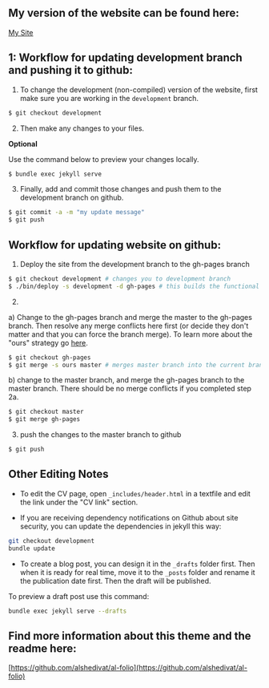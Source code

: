 ## My version of the website can be found here:
[My Site](https://hhollandmoritz.github.io/)


## 1: Workflow for updating development branch and pushing it to github:

1) To change the development (non-compiled) version of the website, first make sure you are working in the ```development``` branch.
```bash
$ git checkout development
```

2) Then make any changes to your files.

__Optional__ 

Use the command below to preview your changes locally.

```bash
$ bundle exec jekyll serve
```

3) Finally, add and commit those changes and push them to the development branch on github. 

```bash
$ git commit -a -m "my update message"
$ git push
```

## Workflow for updating website on github:

1) Deploy the site from the development branch to the gh-pages branch

```bash
$ git checkout development # changes you to development branch
$ ./bin/deploy -s development -d gh-pages # this builds the functional gh-pages website version from the guides on the development branch
```

2) 

  a) Change to the gh-pages branch and merge the master to the gh-pages branch. Then resolve any merge conflicts here first (or decide they don't matter and that you can force the branch merge). To learn more about the "ours" strategy go [here](https://www.atlassian.com/git/tutorials/using-branches/merge-strategy).

```bash
$ git checkout gh-pages
$ git merge -s ours master # merges master branch into the current branch (i.e. gh-pages) with strategy "ours"; i.e. preferentially keep files from gh-pages - this is what we want since we will effectively be overwriting mastaer with gh-pages each time. 
```

b) change to the master branch, and merge the gh-pages branch to the master branch. There should be no merge conflicts if you completed step 2a.

```bash
$ git checkout master
$ git merge gh-pages
```

3) push the changes to the master branch to github

```bash
$ git push
```
## Other Editing Notes
* To edit the CV page, open ```_includes/header.html``` in a textfile and edit the link under the "CV link" section.

* If you are receiving dependency notifications on Github about site security, you can update the dependencies in jekyll this way:

```bash
git checkout development
bundle update

```
* To create a blog post, you can design it in the ```_drafts``` folder first. Then when it is ready for real time, move it to the ```_posts``` folder and rename it the publication date first. Then the draft will be published.

To preview a draft post use this command:
 
```bash
bundle exec jekyll serve --drafts
```


## Find more information about this theme and the readme here:
[https://github.com/alshedivat/al-folio](https://github.com/alshedivat/al-folio)
